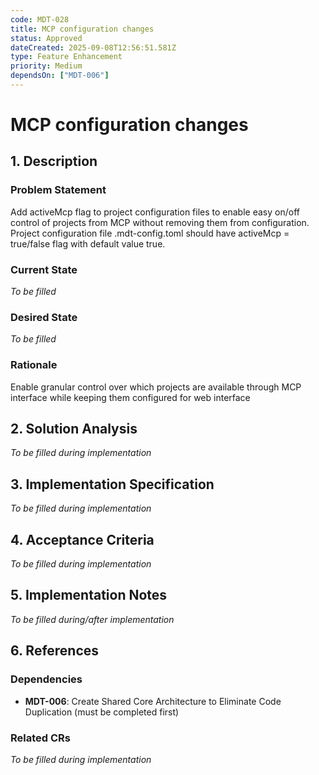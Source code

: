 ```yaml
---
code: MDT-028
title: MCP configuration changes
status: Approved
dateCreated: 2025-09-08T12:56:51.581Z
type: Feature Enhancement
priority: Medium
dependsOn: ["MDT-006"]
---
```



# MCP configuration changes

## 1. Description

### Problem Statement
Add activeMcp flag to project configuration files to enable easy on/off control of projects from MCP without removing them from configuration. Project configuration file .mdt-config.toml should have activeMcp = true/false flag with default value true.

### Current State
*To be filled*

### Desired State
*To be filled*

### Rationale
Enable granular control over which projects are available through MCP interface while keeping them configured for web interface

## 2. Solution Analysis
*To be filled during implementation*

## 3. Implementation Specification
*To be filled during implementation*

## 4. Acceptance Criteria
*To be filled during implementation*

## 5. Implementation Notes
*To be filled during/after implementation*

## 6. References

### Dependencies
- **MDT-006**: Create Shared Core Architecture to Eliminate Code Duplication (must be completed first)

### Related CRs
*To be filled during implementation*